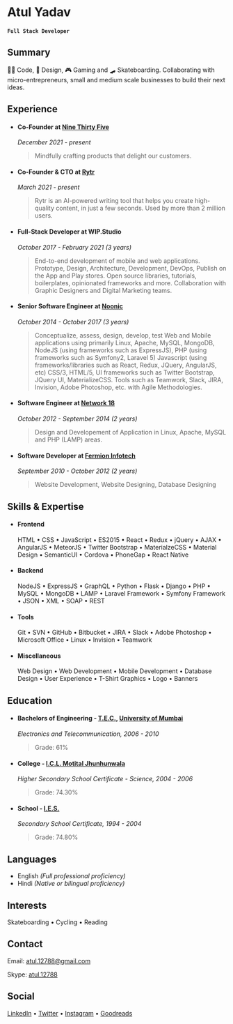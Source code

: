 # Atul Yadav 

#### `Full Stack Developer`

## Summary
👨‍💻 Code, 🎨 Design, 🎮 Gaming and 🛹 Skateboarding. Collaborating with micro-entrepreneurs, small and medium scale businesses to build their next ideas.

## Experience
- #### Co-Founder at [Nine Thirty Five](https://ninethirtyfive.llc)
    *December 2021 - present*
    > Mindfully crafting products that delight our customers.

- #### Co-Founder & CTO at [Rytr](https://rytr.me)
    *March 2021 - present*
    > Rytr is an AI-powered writing tool that helps you create high-quality content, in just a few seconds. Used by more than 2 million users.

- #### Full-Stack Developer at WIP.Studio
    *October 2017 - February 2021 (3 years)*
    > End-to-end development of mobile and web applications. Prototype, Design, Architecture, Development, DevOps, Publish on the App and Play stores. Open source libraries, tutorials, boilerplates, opinionated frameworks and more. Collaboration with Graphic Designers and Digital Marketing teams.

- #### Senior Software Engineer at [Noonic](http://noonic.com/)
    *October 2014 - October 2017 (3 years)*
    > Conceptualize, assess, design, develop, test Web and Mobile applications using primarily Linux, Apache, MySQL, MongoDB, NodeJS (using frameworks such as ExpressJS), PHP (using frameworks such as Symfony2, Laravel 5) Javascript (using frameworks/libraries such as React, Redux, JQuery, AngularJS, etc) CSS/3, HTML/5, UI frameworks such as Twitter Bootstrap, JQuery UI, MaterializeCSS. Tools such as Teamwork, Slack, JIRA, Invision, Adobe Photoshop, etc. with Agile Methodologies.

- #### Software Engineer at [Network 18](http://www.network18online.com/)
    *October 2012 - September 2014 (2 years)*
    > Design and Developement of Application in Linux, Apache, MySQL and PHP (LAMP) areas.

- #### Software Developer at [Fermion Infotech](http://fermioninfotech.com/)
    *September 2010 - October 2012 (2 years)*
    > Website Development, Website Designing, Database Designing

## Skills & Expertise
- #### Frontend
    HTML &bull; CSS &bull; JavaScript &bull; ES2015 &bull; React &bull; Redux &bull; jQuery &bull; AJAX &bull; AngularJS &bull; MeteorJS &bull; Twitter Bootstrap &bull; MaterialzeCSS &bull; Material Design &bull; SemanticUI &bull; Cordova &bull; PhoneGap &bull; React Native 

- #### Backend
    NodeJS &bull; ExpressJS &bull; GraphQL &bull; Python &bull; Flask &bull; Django &bull; PHP &bull; MySQL &bull; MongoDB &bull; LAMP &bull; Laravel Framework &bull; Symfony Framework &bull; JSON &bull; XML &bull; SOAP &bull; REST 

- #### Tools
    Git &bull; SVN &bull; GitHub &bull; Bitbucket &bull; JIRA &bull; Slack &bull; Adobe Photoshop &bull; Microsoft Office &bull; Linux &bull; Invision &bull; Teamwork

- #### Miscellaneous
    Web Design &bull; Web Development &bull; Mobile Development &bull; Database Design &bull; User Experience &bull; T-Shirt Graphics &bull; Logo &bull; Banners

## Education
- #### Bachelors of Engineering - [T.E.C.](http://terna.org/), [University of Mumbai](http://mu.ac.in)
    *Electronics and Telecommunication, 2006 - 2010*
    > Grade: 61%

- #### College - [I.C.L. Motital Jhunhunwala](www.iclesmj.edu.in/)
    *Higher Secondary School Certificate - Science, 2004 - 2006*
    > Grade: 74.30%

- #### School - [I.E.S.](http://www.ies.edu/)
    *Secondary School Certificate, 1994 - 2004*
    > Grade: 74.80%

## Languages
- English *(Full professional proficiency)*
- Hindi *(Native or bilingual proficiency)*

## Interests
Skateboarding &bull; Cycling &bull; Reading

## Contact
Email: [atul.12788@gmail.com](mailto:atul.12788@gmail.com)

Skype: [atul.12788](skype:atul.12788) 

## Social
[LinkedIn](https://in.linkedin.com/in/atulmy) &bull; [Twitter](https://twitter.com/atulmy) &bull; [Instagram](https://instagram.com/atulmy/) &bull; [Goodreads](https://www.goodreads.com/user/show/4785546-atul-yadav)
